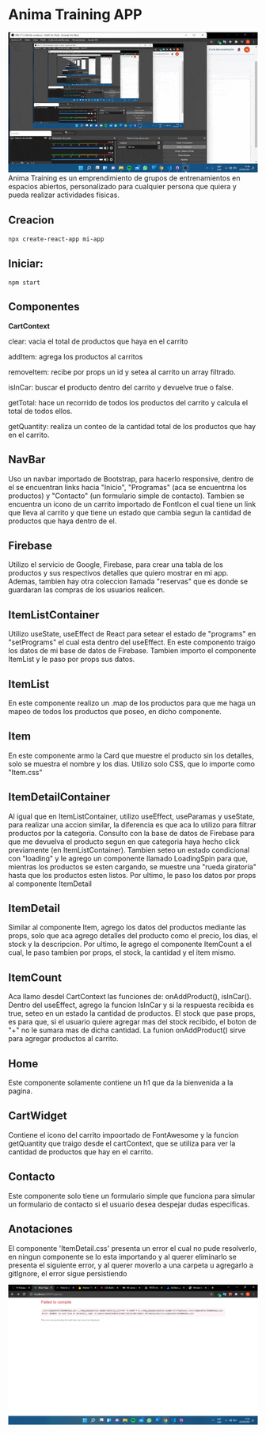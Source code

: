 # Anima Training APP

![AnimaAPP](./src/gif/animaAPPok.gif)
Anima Training es un emprendimiento de grupos de entrenamientos en espacios abiertos, personalizado para cualquier persona que quiera y pueda realizar actividades fisicas.


## Creacion
    npx create-react-app mi-app
## Iniciar:
    npm start


## **Componentes**

**CartContext**

clear: vacia el total de productos que haya en el carrito

addItem: agrega los productos al carritos

removeItem: recibe por props un id y setea al carrito un array filtrado.

isInCar: buscar el producto dentro del carrito y devuelve true o false.

getTotal: hace un recorrido de todos los productos del carrito y calcula el total de todos ellos.

getQuantity: realiza un conteo de la cantidad total de los productos que hay en el carrito.

## NavBar

Uso un navbar importado de Bootstrap, para hacerlo responsive, dentro de el se encuentran links hacia "Inicio", "Programas" (aca se encuentrna los productos) y "Contacto" (un formulario simple de contacto). Tambien se encuentra un icono de un carrito importado de FontIcon el cual tiene un link que lleva al carrito y que tiene un estado que cambia segun la cantidad de productos que haya dentro de el.

## Firebase

Utilizo el servicio de Google, Firebase, para crear una tabla de los productos y sus respectivos detalles que quiero mostrar en mi app. Ademas, tambien hay otra coleccion llamada "reservas" que es donde se guardaran las compras de los usuarios realicen. 

## ItemListContainer

Utilizo useState, useEffect de React para setear el estado de "programs" en "setPrograms" el cual esta dentro del useEffect.
En este componento traigo los datos de mi base de datos de Firebase. 
Tambien importo el componente ItemList y le paso por props sus datos.

## ItemList

En este componente realizo un .map de los productos para que me haga un mapeo de todos los productos que poseo, en dicho componente.

## Item

En este componente armo la Card que muestre el producto sin los detalles, solo se muestra el nombre y los dias. Utilizo solo CSS, que lo importe como "Item.css"


## ItemDetailContainer

Al igual que en ItemListContainer, utilizo useEffect, useParamas y useState, para realizar una accion similar, la diferencia es que aca lo utilizo para filtrar productos por la categoria. Consulto con la base de datos de Firebase para que me devuelva el producto segun en que categoria haya hecho click previamente (en ItemListContainer). Tambien seteo un estado condicional con "loading" y le agrego un componente llamado LoadingSpin para que, mientras los productos se esten cargando, se muestre una "rueda giratoria" hasta que los productos esten listos. Por ultimo, le paso los datos por props al componente ItemDetail

## ItemDetail

Similar al componente Item, agrego los datos del productos mediante las props, solo que aca agrego detalles del producto como el precio, los dias, el stock y la descripcion. Por ultimo, le agrego el componente ItemCount a el cual, le paso tambien por props, el stock, la cantidad y el item mismo.

## ItemCount

Aca llamo desdel CartContext las funciones de: onAddProduct(), isInCar().
Dentro del useEffect, agrego la funcion IsInCar y si la respuesta recibida es true, seteo en un estado la cantidad de productos. 
El stock que pase props, es para que, si el usuario quiere agregar mas del stock recibido, el boton de "+" no le sumara mas de dicha cantidad.
La funion onAddProduct() sirve para agregar productos al carrito.

## Home

Este componente solamente contiene un h1 que da la bienvenida a la pagina.

## CartWidget

Contiene el icono del carrito impoortado de FontAwesome y la funcion getQuantity que traigo desde el cartContext, que se utiliza para ver la cantidad de productos que hay en el carrito.

## Contacto

Este componente solo tiene un formulario simple que funciona para simular un formulario de contacto si el usuario desea despejar dudas especificas.

## Anotaciones

El componente 'ItemDetail.css' presenta un error el cual no pude resolverlo, en ningun componente se lo esta importando y al querer eliminarlo se presenta el siguiente error, y al querer moverlo a una carpeta u agregarlo a gitIgnore, el error sigue persistiendo

![AnimaAPP](./src/error/errorCSS.png)










